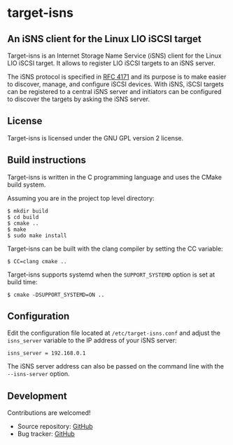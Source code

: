 target-isns
===========

An iSNS client for the Linux LIO iSCSI target
---------------------------------------------

Target-isns is an Internet Storage Name Service (iSNS) client for the
Linux LIO iSCSI target. It allows to register LIO iSCSI targets to an
iSNS server.

The iSNS protocol is specified in
[RFC 4171](http://tools.ietf.org/html/rfc4171) and its purpose is to
make easier to discover, manage, and configure iSCSI devices. With
iSNS, iSCSI targets can be registered to a central iSNS server and
initiators can be configured to discover the targets by asking the
iSNS server.

License
-------

Target-isns is licensed under the GNU GPL version 2 license.

Build instructions
------------------

Target-isns is written in the C programming language and uses the
CMake build system.

Assuming you are in the project top level directory:

    $ mkdir build
    $ cd build
    $ cmake ..
    $ make
    $ sudo make install

Target-isns can be built with the clang compiler by setting the CC
variable:

    $ CC=clang cmake ..

Target-isns supports systemd when the `SUPPORT_SYSTEMD` option is set
at build time:

    $ cmake -DSUPPORT_SYSTEMD=ON ..

Configuration
-------------

Edit the configuration file located at `/etc/target-isns.conf` and
adjust the `isns_server` variable to the IP address of your iSNS server:

    isns_server = 192.168.0.1

The iSNS server address can also be passed on the command line with
the `--isns-server` option.

Development
-----------

Contributions are welcomed!

 * Source repository: [GitHub](https://github.com/cvubrugier/target-isns)
 * Bug tracker: [GitHub](https://github.com/cvubrugier/target-isns/issues)
